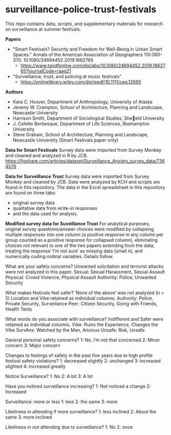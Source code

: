 # surveillance-police-trust-festivals
This repo contains data, scripts, and supplementary materials for research on surveillance at summer festivals.

**Papers**
  - "Smart Festivals? Security and Freedom for Well-Being in Urban Smart Spaces." Annals of the American Association of Geographers 110:360-370. 10.1080/24694452.2019.1662765
    - https://www.tandfonline.com/doi/abs/10.1080/24694452.2019.1662765?journalCode=raag21
  - "Surveillance, trust, and policing at music festivals" 
    -  https://onlinelibrary.wiley.com/doi/epdf/10.1111/cag.12695

**Authors**
  - Kara C. Hoover, Department of Anthropology, University of Alaska
  - Jeremy W. Crampton, School of Architecture, Planning and Landscape, Newcastle University
  - Harrison Smith, Department of Sociological Studies, Sheeld University
  - J. Colette Berbesque, Department of Life Sciences, Roehampton University
  - Steve Graham, School of Architecture, Planning and Landscape, Newcastle University (Smart Festivals paper only)

**Data for Smart Festivals**
Survey data were imported from Survey Monkey and cleaned and analyzed in R by JCB.
https://figshare.com/articles/dataset/Surveillance_Anxiety_survey_data/7364576

**Data for Surveillance Trust**
Survey data were imported from Survey Monkey and cleaned by JCB. Data were analyzed by KCH and scripts are found in this repository. The data in the Excel spreadsheet in this repository are found on three tabs: 
 - original survey data
 - qualitative data from write-in responses
 - and the data used for analysis.

**Modified survey data for Suveillance Trust**
For analytical purposes, original survey questions/answer choices were modified by collapsing multiple responses into one column (a positive response in any column per group counted as a positive response for collapsed column), eliminating choices not relevant to one of the two papers extending from the data, treating the response ‘I’m not sure’ as missing data (small n), and numerically coding ordinal variables. Details follow.

What are your safety concerns?
Unwanted solicitation and terrorist attacks were not analyzed in this paper.
Sexual: Sexual Harassment, Sexual Assault 
Physical: Crowd Violence, Physical Assault 
Authority: Police, Unwanted Security

What makes festivals feel safer?
‘None of the above’ was not analyzed (n = 5)
Location and Vibe retained as individual columns. 
Authority: Police, Private Security, Surveillance 
Peer: Citizen Security, Going with Friends, Health Tents 

What words do you associate with surveillance?
Indifferent and Safer were retained as individual columns. 
Vibe: Ruins the Experience, Changes the Vibe 
SurvAnx: Watched by the Man, Anxious 
Unsafe: Risk, Unsafe 

General personal safety concerns?
1: No, I’m not that concerned
2: Minor concern
3: Major concern

Changes to feelings of safety in the past five years due to high profile festival safety violations?
1: decreased slightly
2: unchanged
3: increased slighted
4: increased greatly

Notice Surveillance?
1: No
2: A bit
3: A lot

Have you noticed surveillance increasing?
1: Not noticed a change
2: Increased

Surveillance: more or less
1: less
2: the same
3: more

Likeliness in attending if more surveillance?
1: less inclined 
2: About the same
3: more inclined

Likeliness in not attending due to surveillance?
1: No
2: once
